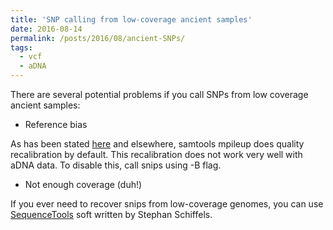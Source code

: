```yaml
---
title: 'SNP calling from low-coverage ancient samples'
date: 2016-08-14
permalink: /posts/2016/08/ancient-SNPs/
tags:
  - vcf
  - aDNA
---
```


There are several potential problems if you call SNPs from low coverage ancient samples:

* Reference bias

As has been stated [here](https://github.com/stschiff/sequenceTools/blob/120c0e3fa722016a3851beb95d3ef24bc9179df1/README.md) and elsewhere, samtools mpileup does quality recalibration by default. This recalibration does not work very well with aDNA data. To disable this, call snips using -B flag.   

* Not enough coverage (duh!)

If you ever need to recover snips from low-coverage genomes, you can use [SequenceTools](https://github.com/stschiff/sequenceTools/tree/120c0e3fa722016a3851beb95d3ef24bc9179df1) soft written by Stephan Schiffels. 

